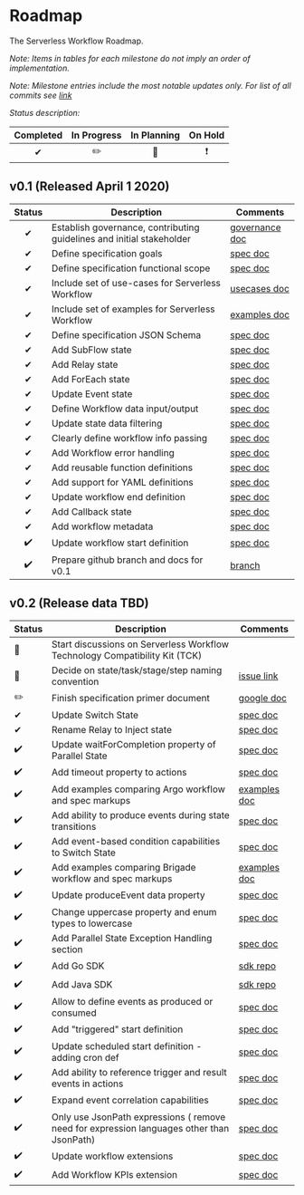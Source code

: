 # Roadmap

The Serverless Workflow Roadmap.

_Note: Items in tables for each milestone do not imply an order of implementation._

_Note: Milestone entries include the most notable updates only. For list of all commits see [link](https://github.com/cncf/wg-serverless/commits/master)_

_Status description:_

| Completed | In Progress | In Planning | On Hold |
| :--: | :--: |  :--: | :--: |
| ✔ | ✏️ | 🚩 | ❗️|

## v0.1 (Released April 1 2020)

| Status | Description | Comments |
| :--: | --- |  --- |
| ✔ | Establish governance, contributing guidelines and initial stakeholder | [governance doc](https://github.com/cncf/wg-serverless/tree/v0.1/workflow/spec/governance)  |
| ✔ | Define specification goals | [spec doc](https://github.com/cncf/wg-serverless/blob/v0.1/workflow/spec/spec.md) |
| ✔ | Define specification functional scope | [spec doc](https://github.com/cncf/wg-serverless/blob/v0.1/workflow/spec/spec.md) |
| ✔ | Include set of use-cases for Serverless Workflow | [usecases doc](https://github.com/cncf/wg-serverless/blob/v0.1/workflow/spec/usecases.md) |
| ✔ | Include set of examples for Serverless Workflow | [examples doc](https://github.com/cncf/wg-serverless/blob/v0.1/workflow/spec/examples.md) |
| ✔ | Define specification JSON Schema | [spec doc](https://github.com/cncf/wg-serverless/blob/v0.1/workflow/spec/spec.md) |
| ✔ | Add SubFlow state | [spec doc](https://github.com/cncf/wg-serverless/blob/v0.1/workflow/spec/spec.md) |
| ✔ | Add Relay state | [spec doc](https://github.com/cncf/wg-serverless/blob/v0.1/workflow/spec/spec.md) |
| ✔ | Add ForEach state | [spec doc](https://github.com/cncf/wg-serverless/blob/v0.1/workflow/spec/spec.md) |
| ✔ | Update Event state| [spec doc](https://github.com/cncf/wg-serverless/blob/v0.1/workflow/spec/spec.md) |
| ✔ | Define Workflow data input/output | [spec doc](https://github.com/cncf/wg-serverless/blob/v0.1/workflow/spec/spec.md) |
| ✔ | Update state data filtering | [spec doc](https://github.com/cncf/wg-serverless/blob/v0.1/workflow/spec/spec.md) |
| ✔ | Clearly define workflow info passing | [spec doc](https://github.com/cncf/wg-serverless/blob/v0.1/workflow/spec/spec.md) |
| ✔ | Add Workflow error handling | [spec doc](https://github.com/cncf/wg-serverless/blob/v0.1/workflow/spec/spec.md) |
| ✔ | Add reusable function definitions | [spec doc](https://github.com/cncf/wg-serverless/blob/v0.1/workflow/spec/spec.md) |
| ✔ | Add support for YAML definitions | [spec doc](https://github.com/cncf/wg-serverless/blob/v0.1/workflow/spec/spec.md) |
| ✔ | Update workflow end definition | [spec doc](https://github.com/cncf/wg-serverless/blob/v0.1/workflow/spec/spec.md) |
| ✔ | Add Callback state | [spec doc](https://github.com/cncf/wg-serverless/blob/v0.1/workflow/spec/spec.md) |
| ✔ | Add workflow metadata | [spec doc](https://github.com/cncf/wg-serverless/blob/v0.1/workflow/spec/spec.md) |
| ✔️| Update workflow start definition | [spec doc](https://github.com/cncf/wg-serverless/blob/v0.1/workflow/spec/spec.md) |
| ✔️| Prepare github branch and docs for v0.1 | [branch](https://github.com/cncf/wg-serverless/tree/v0.1/workflow/spec) |

## v0.2 (Release data TBD)

| Status | Description | Comments |
| --- | --- |  --- |
| 🚩 | Start discussions on Serverless Workflow Technology Compatibility Kit (TCK) | |
| 🚩 | Decide on state/task/stage/step naming convention | [issue link](https://github.com/cncf/wg-serverless/issues/127) |
| ✏️ | Finish specification primer document | [google doc](https://docs.google.com/document/d/11rD3Azj63G2Si0VpokSpr-1ib3mFRFHSwN6tJb-0LQM/edit#heading=h.paewfy83tetm) |
| ✔ | Update Switch State | [spec doc](../specification.md) |
| ✔ | Rename Relay to Inject state | [spec doc](../specification.md) |
| ✔️| Update waitForCompletion property of Parallel State | [spec doc](../specification.md) |
| ✔️| Add timeout property to actions | [spec doc](../specification.md) |
| ✔️| Add examples comparing Argo workflow and spec markups | [examples doc](../examples/examples-argo.md) |
| ✔️| Add ability to produce events during state transitions | [spec doc](../specification.md) |
| ✔️| Add event-based condition capabilities to Switch State | [spec doc](../specification.md) |
| ✔️| Add examples comparing Brigade workflow and spec markups | [examples doc](../examples/examples-brigade.md) |
| ✔️| Update produceEvent data property | [spec doc](../specification.md) |
| ✔️| Change uppercase property and enum types to lowercase | [spec doc](../specification.md) |
| ✔️| Add Parallel State Exception Handling section | [spec doc](../specification.md) |
| ✔️| Add Go SDK | [sdk repo](https://github.com/serverlessworkflow/sdk-go) |
| ✔️| Add Java SDK | [sdk repo](https://github.com/serverlessworkflow/sdk-java) |
| ✔️| Allow to define events as produced or consumed | [spec doc](../specification.md) |
| ✔️| Add "triggered" start definition | [spec doc](../specification.md) |
| ✔️| Update scheduled start definition - adding cron def | [spec doc](../specification.md) |
| ✔️| Add ability to reference trigger and result events in actions | [spec doc](../specification.md) |
| ✔️| Expand event correlation capabilities | [spec doc](../specification.md) |
| ✔️| Only use JsonPath expressions ( remove need for expression languages other than JsonPath) | [spec doc](../specification.md) |
| ✔️| Update workflow extensions | [spec doc](../specification.md) |
| ✔️| Add Workflow KPIs extension | [spec doc](../specification.md) |
